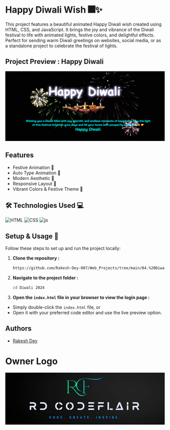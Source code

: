 
# Happy Diwali Wish 🎆✨

This project features a beautiful animated Happy Diwali wish created using HTML, CSS, and JavaScript. It brings the joy and vibrance of the Diwali festival to life with animated lights, festive colors, and delightful effects. Perfect for sending warm Diwali greetings on websites, social media, or as a standalone project to celebrate the festival of lights.

## Project Preview : Happy Diwali

![Result](https://github.com/Rakesh-Dey-007/Web_Projects/blob/main/04.%20Diwali%202024/Diwali_Result.png)


## Features

- Festive Animation 🎇
- Auto Type Animation 🔄
- Modern Aesthetic 🎨
- Responsive Layout 📱
- Vibrant Colors & Festive Theme 🌈




## 🛠 Technologies Used 💻

<p align="left">
  <img src="https://cdn.iconscout.com/icon/free/png-512/free-html-logo-icon-download-in-svg-png-gif-file-formats--brand-company-business-brands-pack-logos-icons-2284975.png?f=webp&w=256" alt="HTML" width="70" height="70">
  <img src="https://cdn.iconscout.com/icon/free/png-512/free-css-logo-icon-download-in-svg-png-gif-file-formats--logos-pack-icons-722685.png?f=webp&w=256" alt="CSS" width="70" height="70">
  <img src="https://cdn.iconscout.com/icon/free/png-512/free-javascript-logo-icon-download-in-svg-png-gif-file-formats--brand-company-business-brands-pack-logos-icons-2284965.png?f=webp&w=256" alt="js" width="70" height="70">
</p>

## Setup & Usage 🚀

Follow these steps to set up and run the project locally:

1. **Clone the repository :**
   ```bash
   https://github.com/Rakesh-Dey-007/Web_Projects/tree/main/04.%20Diwali%202024
   ```

2. **Navigate to the project folder :**
    ```bash
    cd Diwali 2024
    ```

3. **Open the `index.html` file in your browser to view the login page :**
- Simply double-click the `index.html` file, or
- Open it with your preferred code editor and use the live preview option.






## Authors

- [Rakesh Dey](https://github.com/Rakesh-Dey-007)


# Owner Logo

![Logo](https://github.com/Rakesh-Dey-007/Web_Projects/blob/main/01.%20Image%20Search%20Filter/Logo_Crop.jpg)


